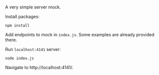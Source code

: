 A very simple server mock.

Install packages:
```
npm install
```

Add endpoints to mock in `index.js`. Some examples are already provided there.

Run `localhost:4141` server:

```
node index.js
```

Navigate to http://localhost:4141/.
